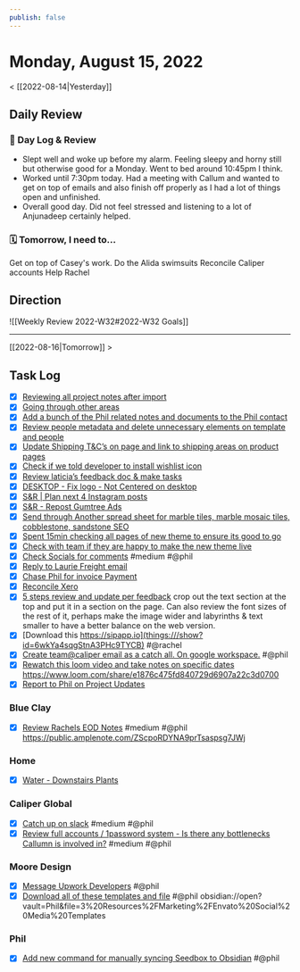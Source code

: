 ```yaml
---
publish: false 
---
```


# Monday, August 15, 2022

< [[2022-08-14|Yesterday]]

## Daily Review

### 📕 Day Log & Review
- Slept well and woke up before my alarm. Feeling sleepy and horny still but otherwise good for a Monday. Went to bed around 10:45pm I think. 
- Worked until 7:30pm today. Had a meeting with Callum and wanted to get on top of emails and also finish off properly as I had a lot of things open and unfinished. 
- Overall good day. Did not feel stressed and listening to a lot of Anjunadeep certainly helped. 


### 🗓 Tomorrow, I need to...
Get on top of Casey's work. 
Do the Alida swimsuits
Reconcile Caliper accounts
Help Rachel


## Direction

![[Weekly Review 2022-W32#2022-W32 Goals]]

---

[[2022-08-16|Tomorrow]] >

## Task Log
- [x] [Reviewing all project notes after import](things:///show?id=WV8Hw98rKyYkdmRUp7cr2o)
- [x] [Going through other areas](things:///show?id=TDa9ciUf7SptnYhcpCwe5R)
- [x] [Add a bunch of the Phil related notes and documents to the Phil contact](things:///show?id=DBaayUthnqcarXiXihAxi5)
- [x] [Review people metadata and delete unnecessary elements on template and people](things:///show?id=Fgz8iu8YV2nZ87fdXBXAoH)
- [x] [Update Shipping T&C’s on page and link to shipping areas on product pages](things:///show?id=GTudPSJSACGtudBt8R4NN7)
- [x] [Check if we told developer to install wishlist icon](things:///show?id=M8cpJgMg2RSaFrWMSuUq3B)
- [x] [Review laticia’s feedback doc & make tasks](things:///show?id=EAEzUzFbptAwe8UqxaZww2)
- [x] [DESKTOP - Fix logo - Not Centered on desktop](things:///show?id=PyTEGU453o2hAYH7jSyKmS)
- [x] [S&R | Plan next 4 Instagram posts](things:///show?id=MFs6df2J1Az5y3DcUJWbHt)
- [x] [S&R - Repost Gumtree Ads](things:///show?id=UpRzjnJMWGuHDkXKq9hkGv)
- [x] [Send through Another spread sheet for marble tiles, marble mosaic tiles, cobblestone, sandstone SEO](things:///show?id=9nRoNdAFsevXiY5Hn62uEX)
- [x] [Spent 15min checking all pages of new theme to ensure its good to go](things:///show?id=VZautJABgbD8Xu9L9z5Lwq)
- [x] [Check with team if they are happy to make the new theme live](things:///show?id=WTQxyQsH3wUJ8a7Uq2szKx)
- [x] [Check Socials for comments](things:///show?id=Rcjww2FLA896ta8Jh8piYQ) #medium #@phil
- [x] [Reply to Laurie Freight email](things:///show?id=RARXupqZ8VLRCkcRwin25j)
- [x] [Chase Phil for invoice Payment](things:///show?id=LhoWJYhpvtqJE9bar5jHuv)
- [x] [Reconcile Xero](things:///show?id=KfPJ1NVDRSFBktPHQ3j5Za)
- [x] [5 steps review and update per feedback](things:///show?id=4awxZwzikcUbMUfbhYZYPF)
	crop out the text section at the top and put it in a section on the page.
	Can also review the font sizes of the rest of it, perhaps make the image wider and labyrinths & text smaller to have a better balance on the web version.
- [x] [Download this https://sipapp.io](things:///show?id=6wkYa4sqgStnA3PHc9TYCB) #@rachel
- [x] [Create team@caliper email as a catch all. On google workspace.](things:///show?id=GCKJdZfpLnkNqSjMvWs65w) #@phil
- [x] [Rewatch this loom video and take notes on specific dates](things:///show?id=QxqAztZfjtBW8wLSXUC6fZ)
	https://www.loom.com/share/e1876c475fd840729d6907a22c3d0700
- [x] [Report to Phil on Project Updates](things:///show?id=4XTxtS597AhS1HZpyKfAZV)
### Blue Clay
- [x] [Review Rachels EOD Notes](things:///show?id=G5YR8hrZ7goFGh2JFSssnA) #medium #@phil
	https://public.amplenote.com/ZScpoRDYNA9prTsaspsg7JWj
### Home
- [x] [Water - Downstairs Plants](things:///show?id=yiFUfPjQudDJxerkw94vx)
### Caliper Global
- [x] [Catch up on slack](things:///show?id=QKd5aKm3eyLe7vXbkJzAUP) #medium #@phil
- [x] [Review full accounts / 1password system - Is there any bottlenecks Callumn is involved in?](things:///show?id=u4QiGRTnghACtqF4Pb2Ub) #medium #@phil
### Moore Design
- [x] [Message Upwork Developers](things:///show?id=RD4vJUzw3cg6Dm32tDsM42) #@phil
- [x] [Download all of these templates and file](things:///show?id=9EFWDcPQJbXuHwwhv1HSK6) #@phil
	obsidian://open?vault=Phil&file=3%20Resources%2FMarketing%2FEnvato%20Social%20Media%20Templates
### Phil
- [x] [Add new command for manually syncing Seedbox to Obsidian](things:///show?id=V9GpSSrje33ZtRkLn2zSCs) #@phil
